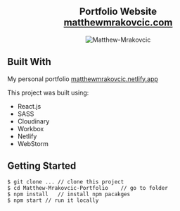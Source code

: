 <h2 align="center">
  Portfolio Website<br/>
  <a href="website_url_here" target="_blank">matthewmrakovcic.com</a>
</h2>

<div align="center">
 <img alt="Matthew-Mrakovcic" src="https://i.imgur.com/M9exxLz.png" />
</div>

## Built With

My personal portfolio <a href="website_url_here" target="_blank">matthewmrakovcic.netlify.app</a> <br/>

This project was built using:
- React.js
- SASS
- Cloudinary
- Workbox
- Netlify
- WebStorm

## Getting Started

```terminal
$ git clone ... // clone this project
$ cd Matthew-Mrakovcic-Portfolio    // go to folder
$ npm install   // install npm pacakges
$ npm start // run it locally
```
